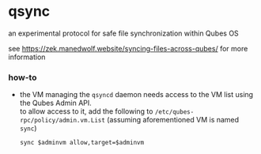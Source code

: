 # qsync
an experimental protocol for safe file synchronization within Qubes OS

see https://zek.manedwolf.website/syncing-files-across-qubes/ for more information

### how-to
- the VM managing the `qsyncd` daemon needs access to the VM list using the Qubes Admin API.  
  to allow access to it, add the following to `/etc/qubes-rpc/policy/admin.vm.List` (assuming aforementioned VM is named `sync`)
  ```
  sync $adminvm allow,target=$adminvm
  ```
